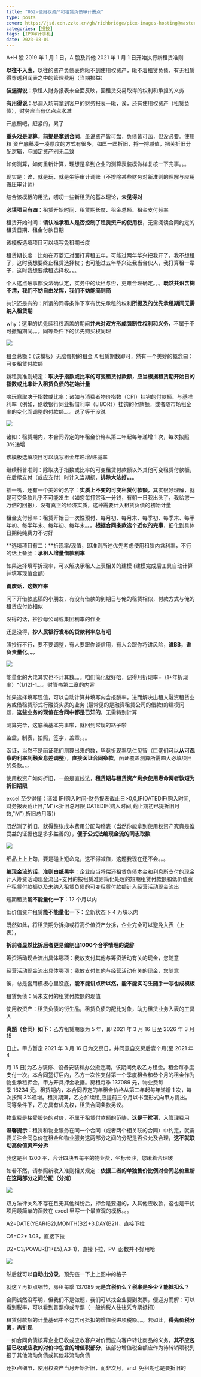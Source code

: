 ```yaml
---
title: "052-使用权资产和租赁负债审计要点"
type: posts
cover: https://jsd.cdn.zzko.cn/gh/richbridge/picx-images-hosting@master/thumbnail/audit.avif
categories: [投技]
tags: [IPO审计手札]
date: 2023-08-01
---
```

A+H 股 2019 年 1 月 1 日，A 股及其他 2021 年 1 月 1 日开始执行新租赁准则

**以往不入表**，以往的资产负债表你瞅不到使用权资产，瞅不着租赁负债，有无租赁得穿透利润表之中的管理费用（当期损益）

**装逼得说**：承租人财务报表未全面反映，因租赁交易取得的权利和承担的义务

**有用得说**：尽调入场前拿到客户的财务报表一瞅，诶，还有使用权资产（租赁负债），财务应当有亿点点水准

开底稿吧，赶紧的，累了

**重头戏是测算，前提是拿到合同**，虽说资产皆可盘，负债皆可函，但没必要。使用权 资产底稿凑一凑厚度的方式有很多，如匡一匡折旧，捋一捋减值，把关折旧分配逻辑，与固定资产别无二致

如何测算，如何重新计算，理想是拿到企业的测算表装模做样复核一下完事。。。

现实是：诶，就是玩，就是坐等审计调账（不排除某些财务对新准则的理解与应用碾压审计师）

  

结合该模板的用法，叨叨一些新租赁的基本理论，**未见得对**

**必填项目有四**：租赁开始时间、租赁期长度、租金总额、租金支付频率

租赁开始时间：**请认准承租人是否控制了租赁资产的使用权**，无需阅读合同约定的租赁日期、租金付款日期

该模板选填项目可以填写免租期长度

租赁期长度：比如在万菱汇对面打算租五年，可能过两年华兴把我开了，我不想租了，这时我想要终止租赁选择权；也可能过五年华兴让我当合伙人，我打算租一辈子，这时我想要续租选择权。。。

个人这点破事都没法确认定，实务中的续租与否，更难合理确定。。。**既然共识含糊不清，我们不妨自由发挥，我们不妨能简则简**

共识还是有的：所谓的同等条件下享有优先承租的权利**所提及的优先承租期间无需纳入租赁期**

why：这里的优先续租权涵盖的期间**并未对双方形成强制性权利和义务**，不属于不可撤销期间。。。同等条件下的优先购买权同理

![](https://img.richfan.site/ibank/IPO审计札记/052-使用权资产和租赁负债审计要点_1.webp) 

租金总额：（该模板）无脑每期的租金 X 租赁期数即可，然有一个美妙的概念曰：可变租赁付款额

新租赁准则规定：**取决于指数或比率的可变租赁付款额，应当根据租赁期开始日的指数或比率计入租赁负债的初始计量**

啥玩意取决于指数或比率：诸如与消费者物价指数（CPI）挂钩的付款额、与基准利率（例如，伦敦银行同业拆借利率（LIBOR））挂钩的付款额，或者随市场租金率的变化而调整的付款额。。。说了等于没说

![](https://img.richfan.site/ibank/IPO审计札记/052-使用权资产和租赁负债审计要点_2.webp) 

诸如：租赁期内，本合同界定的年租金价格从第二年起每年递增 1 次，每次按照 3%递增

该模板选填项目可以填写租金年递增/递减率

继续科普准则：除取决于指数或比率的可变租赁付款额以外其他可变租赁付款额，在后续支付（或应支付）时计入当期损，**排除大法好。。。**

插一嘴，还有一个美妙的名字：**实质上不变的可变租赁付款额**，其实很好理解，就是可变条款儿乎不可能发生（如您每打赏我一分钱，有朝一日我出头了，我给您一万倍的回报），没有真正的经济实质，这种需要计入租赁负债的初始计量

租金支付频率：租赁开始日一次性预付、每月初、每月末、每季初、每季末、每半年初、每半年末、每年初、每年末。。。**根据合同条款选个近似的完事**，细化到具体日期纯纯费力不讨好

**选填项目有二：**折现率/现值，即准则所述优先考虑使用租赁内含利率，不行的话上备胎：**承租人增量借款利率**

如果选择填写折现率，可以解决承租人上表相关的建模 (建模完成后工具自动计算并填写现值金额)

**甭废话，这数咋来**

问下开借款底稿的小朋友，有没有借款的到期日与俺的租赁相似，付款方式与俺的租赁应付款相似

没得的话，抄抄母公司或集团利率的作业

还是没得，**抄人民银行发布的贷款利率总有吧**

照抄行不行，要不要调整，有人要跟你谈信用，有人会跟你将讲风险，**谁BB，谁负责量化。。。**

![](https://img.richfan.site/ibank/IPO审计札记/052-使用权资产和租赁负债审计要点_3.webp) 

能量化的大佬其实也不计其数。。。咱们简化就好哈，记得月折现率=（1+年折现率）^(1/12)-1。。。财管书第二章的内容

如果选择填写现值，可以自动计算并填写内含报酬率，进而解决出租人融资租赁业务或借租赁形式行融资实质的业务 (最常见的是融资租赁公司的借款)的建模问题，**这些业务的现值在合同中都是已知的**，无需特别计算

测算完毕，这底稿基本完事啦，就回到常规的路子啦

监盘，制表，拍照，签字，盖章。。。

函证，当然不是函证我们测算出来的数，毕竟折现率见仁见智（巨佬们可以**从可观察的利率到融资息差调整**），**直接函证合同条款**，函证覆盖测算所需四大必填项目的条款。。。

使用权资产如何折旧，一般是直线法，**租赁期与租赁资产剩余使用寿命两者孰短为折旧期限**

excel 至少得懂：诸如 IF(购入时间-财务报表截止日>0,0,IF(DATEDIF(购入时间,财务报表截止日,"M")<折旧总月限,DATEDIF(购入时间,截止期初已提折旧月数,"M"),折旧总月限))

既然测了折旧，就得整张成本费用分配勾稽表（当然你能拿到使用权资产究竟是谁受益的证据也是多多益善的），**便于公式法编现金流的同志取数**

![](https://img.richfan.site/ibank/IPO审计札记/052-使用权资产和租赁负债审计要点_4.webp) 

细品上上上句，要是碰上短命鬼，这不得减值，这题我现在还不会。。。

**编现金流的话，准则白纸黑字**：企业应当将偿还租赁负债本金和利息所支付的现金计入筹资活动现金流出+支付的按租赁准则简化处理的短期租赁付款额和低价值资产租赁付款额以及未纳入租赁负债的可变租赁付款额计入经营活动现金流出

短期租赁**能不能量化一下**：12 个月以内

低价值资产租赁**能不能量化一下**：全新状态下 4 万块以内

既然如此，将租赁期分拆抑或将高价值资产分拆，企业完全可以避免入表（上表），

**拆前者显然比拆后者更易编制出1000个合乎情理的说辞**

筹资活动现金流出具体哪项：我放支付其他与筹资活动有关的现金，您随意

经营活动现金流出具体哪项：我放支付其他与经营活动有关的现金，您随意

诶，总是套用模板心里没底，**能不能讲点所以然，能不能实习生随手一写也成模板**

租赁负债：尚未支付的租赁付款额的现值

使用权资产：租赁负债的衍生品，租赁负债的配比对象，助力租赁业务入表的工具人

**真题（合同）如下**：乙方租赁期限为 5 年，即 2021 年 3 月 16 日至 2026 年 3 月 15

日止。甲方暂定 2021 年 3 月 16 日为交房日，并同意自交房后壹个月(至 2021 年 4

月 15 日)为乙方装修、设备安装和办公搬迁期，该期间免收乙方租金。租金每季度支付一次。本合同签订后内，乙方一次性支付第一个季度租金和叁个月的租金作为物业承租押金，甲方开具押金收据。房租每季 137089 元，物业费每季 16234 元。租赁期内，本合同界定的年租金价格从第二年起每年递增 1 次，每次按照 3%递增。租赁期满，乙方如续租,应提前三个月以书面形式向甲方提出。同等条件下，乙方具有优先权，租赁合同条款另议。

物业费是接受服务的对价，不属于租赁付款额的范畴，**这是干扰项**，入管理费用

**温馨提示**：租赁和物业服务在同一个合同（或者两个相关联的合同）中约定，就需要关注合同总价在租金和物业服务这两部分之间的分配是否公允及合理，**这不就联动高价值资产分拆**

我这是租 1200 平，合计四块五每平的物业费，坐标长沙，您瞅着合理啵

如若不然，请参照新收入准则相关规定：**依据二者的单独售价比例对合同总价重新在这两部分之间分配（分摊）**

![](https://img.richfan.site/ibank/IPO审计札记/052-使用权资产和租赁负债审计要点_5.webp) 

双方法律关系不存在且无其他纠纷后，押金是要退的，入其他应收款，这也是干扰项用最简单的函数在 excel 里写一个最直观的模板。。。

A2=DATE(YEAR(B2),MONTH(B2)+3,DAY(B2))，直接下拉

C6=C2* 1.03，直接下拉

D2=C3/POWER((1+$E$5),A3-1)，直接下拉，PV  函数并不好用哈

![](https://img.richfan.site/ibank/IPO审计札记/052-使用权资产和租赁负债审计要点_6.webp) 

然后就可以**自动出分录**，预先链一下上上图中的格子

就这？再抠点细节，房租每季 137089 元**是含税价么？税率是多少？能抵扣么？**

合同诚然没写明，但我们不是做题，我们可以找企业要到发票，便迎刃而解：可以看到税率，可以看到普票抑或专票（一般纳税人往往凭专票抵扣）

租赁付款额的计量基础中不包含可抵扣的增值税进项税额。。。若如此，**得先价税分离，再折现**

一如合同负债核算企业已收或应收客户对价而应向客户转让商品的义务，**其不应包括已收或应收的对价中包含的增值税部分**，该部分增值税金额应作为待转销项税列报于其他流动负债或其他非流动负债

还抠点细节，使用权资产当月开始折旧，而非次月，and  免租期也是要折旧的